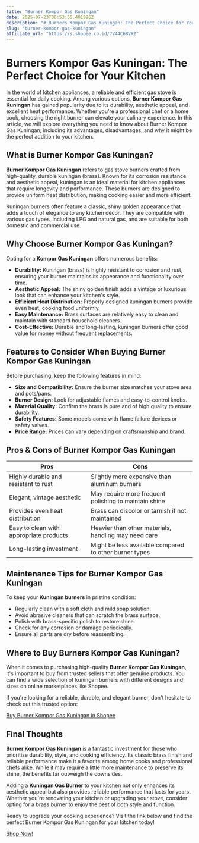 ```yaml
---
title: "Burner Kompor Gas Kuningan"
date: 2025-07-23T06:53:55.401996Z
description: "# Burners Kompor Gas Kuningan: The Perfect Choice for Your Kitchen..."
slug: "burner-kompor-gas-kuningan"
affiliate_url: "https://s.shopee.co.id/7V44C68VX2"
---
```

# Burners Kompor Gas Kuningan: The Perfect Choice for Your Kitchen

In the world of kitchen appliances, a reliable and efficient gas stove is essential for daily cooking. Among various options, **Burner Kompor Gas Kuningan** has gained popularity due to its durability, aesthetic appeal, and excellent heat performance. Whether you're a professional chef or a home cook, choosing the right burner can elevate your culinary experience. In this article, we will explore everything you need to know about Burner Kompor Gas Kuningan, including its advantages, disadvantages, and why it might be the perfect addition to your kitchen.

## What is Burner Kompor Gas Kuningan?

**Burner Kompor Gas Kuningan** refers to gas stove burners crafted from high-quality, durable kuningan (brass). Known for its corrosion resistance and aesthetic appeal, kuningan is an ideal material for kitchen appliances that require longevity and performance. These burners are designed to provide uniform heat distribution, making cooking easier and more efficient.

Kuningan burners often feature a classic, shiny golden appearance that adds a touch of elegance to any kitchen décor. They are compatible with various gas types, including LPG and natural gas, and are suitable for both domestic and commercial use.

## Why Choose Burner Kompor Gas Kuningan?

Opting for a **Kompor Gas Kuningan** offers numerous benefits:

- **Durability:** Kuningan (brass) is highly resistant to corrosion and rust, ensuring your burner maintains its appearance and functionality over time.
- **Aesthetic Appeal:** The shiny golden finish adds a vintage or luxurious look that can enhance your kitchen's style.
- **Efficient Heat Distribution:** Properly designed kuningan burners provide even heat, cooking food uniformly.
- **Easy Maintenance:** Brass surfaces are relatively easy to clean and maintain with standard household cleaners.
- **Cost-Effective:** Durable and long-lasting, kuningan burners offer good value for money without frequent replacements.

## Features to Consider When Buying Burner Kompor Gas Kuningan

Before purchasing, keep the following features in mind:

- **Size and Compatibility:** Ensure the burner size matches your stove area and pots/pans.
- **Burner Design:** Look for adjustable flames and easy-to-control knobs.
- **Material Quality:** Confirm the brass is pure and of high quality to ensure durability.
- **Safety Features:** Some models come with flame failure devices or safety valves.
- **Price Range:** Prices can vary depending on craftsmanship and brand.

## Pros & Cons of Burner Kompor Gas Kuningan

| Pros | Cons |
| --- | --- |
| Highly durable and resistant to rust | Slightly more expensive than aluminum burners |
| Elegant, vintage aesthetic | May require more frequent polishing to maintain shine |
| Provides even heat distribution | Brass can discolor or tarnish if not maintained |
| Easy to clean with appropriate products | Heavier than other materials, handling may need care |
| Long-lasting investment | Might be less available compared to other burner types |

## Maintenance Tips for Burner Kompor Gas Kuningan

To keep your **Kuningan burners** in pristine condition:

- Regularly clean with a soft cloth and mild soap solution.
- Avoid abrasive cleaners that can scratch the brass surface.
- Polish with brass-specific polish to restore shine.
- Check for any corrosion or damage periodically.
- Ensure all parts are dry before reassembling.

## Where to Buy Burners Kompor Gas Kuningan?

When it comes to purchasing high-quality **Burner Kompor Gas Kuningan**, it's important to buy from trusted sellers that offer genuine products. You can find a wide selection of kuningan burners with different designs and sizes on online marketplaces like Shopee.

If you're looking for a reliable, durable, and elegant burner, don't hesitate to check out this trusted option:

[Buy Burner Kompor Gas Kuningan in Shopee](https://s.shopee.co.id/7V44C68VX2)

## Final Thoughts

**Burner Kompor Gas Kuningan** is a fantastic investment for those who prioritize durability, style, and cooking efficiency. Its classic brass finish and reliable performance make it a favorite among home cooks and professional chefs alike. While it may require a little more maintenance to preserve its shine, the benefits far outweigh the downsides. 

Adding a **Kuningan Gas Burner** to your kitchen not only enhances its aesthetic appeal but also provides reliable performance that lasts for years. Whether you're renovating your kitchen or upgrading your stove, consider opting for a brass burner to enjoy the best of both style and function.

Ready to upgrade your cooking experience? Visit the link below and find the perfect Burner Kompor Gas Kuningan for your kitchen today!

[Shop Now!](https://s.shopee.co.id/7V44C68VX2)